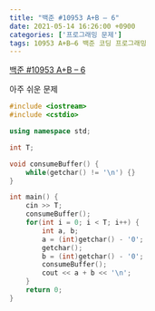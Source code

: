 ```yaml
---
title: "백준 #10953 A+B – 6"
date: 2021-05-14 16:26:00 +0900
categories: ['프로그래밍 문제']
tags: 10953 A+B–6 백준 코딩 프로그래밍
---
```

[백준 #10953 A+B – 6](https://www.acmicpc.net/problem/10953)

아주 쉬운 문제

```c++
#include <iostream>
#include <cstdio>

using namespace std;

int T;

void consumeBuffer() {
    while(getchar() != '\n') {}
}

int main() {
    cin >> T;
    consumeBuffer();
    for(int i = 0; i < T; i++) {
        int a, b;
        a = (int)getchar() - '0';
        getchar();
        b = (int)getchar() - '0';
        consumeBuffer();
        cout << a + b << '\n';
    }
    return 0;
}
```